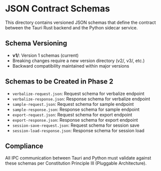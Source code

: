 # JSON Contract Schemas

This directory contains versioned JSON schemas that define the contract between the Tauri Rust backend and the Python sidecar service.

## Schema Versioning

- **v1/**: Version 1 schemas (current)
- Breaking changes require a new version directory (v2/, v3/, etc.)
- Backward compatibility maintained within major versions

## Schemas to be Created in Phase 2

- `verbalize-request.json`: Request schema for verbalize endpoint
- `verbalize-response.json`: Response schema for verbalize endpoint
- `sample-request.json`: Request schema for sample endpoint
- `sample-response.json`: Response schema for sample endpoint
- `export-request.json`: Request schema for export endpoint
- `export-response.json`: Response schema for export endpoint
- `session-save-request.json`: Request schema for session save
- `session-load-response.json`: Response schema for session load

## Compliance

All IPC communication between Tauri and Python must validate against these schemas per Constitution Principle III (Pluggable Architecture).
